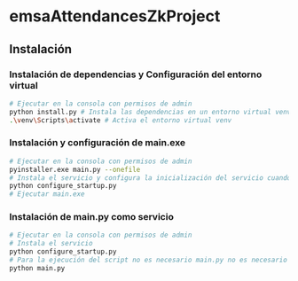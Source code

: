 # emsaAttendancesZkProject

## Instalación

### Instalación de dependencias y Configuración del entorno virtual

```bash
# Ejecutar en la consola con permisos de admin
python install.py # Instala las dependencias en un entorno virtual venv
.\venv\Scripts\activate # Activa el entorno virtual venv
```

### Instalación y configuración de main.exe

```bash
# Ejecutar en la consola con permisos de admin
pyinstaller.exe main.py --onefile
# Instala el servicio y configura la inicialización del servicio cuando se enciende la PC
python configure_startup.py
# Ejecutar main.exe
```

### Instalación de main.py como servicio

```bash
# Ejecutar en la consola con permisos de admin
# Instala el servicio
python configure_startup.py
# Para la ejecución del script no es necesario main.py no es necesario permisos de admin, sí '.\venv\Scripts\activate'
python main.py
```
